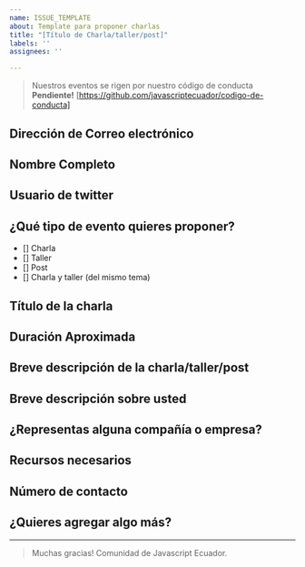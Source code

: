 ```yaml
---
name: ISSUE_TEMPLATE
about: Template para proponer charlas
title: "[Título de Charla/taller/post]"
labels: ''
assignees: ''

---
```


> Nuestros eventos se rigen por nuestro código de conducta **Pendiente!** [https://github.com/javascriptecuador/codigo-de-conducta]

## Dirección de Correo electrónico


## Nombre Completo


## Usuario de twitter
<!-- O tienes alguna red social donde podamos contactarte / Github / Facebook / etc. -->

## ¿Qué tipo de evento quieres proponer?

- [] Charla
- [] Taller
- [] Post
- [] Charla y taller (del mismo tema)

## Título de la charla
<!-- Este téma debe resumir la idea central de tu presentación.
Algo como:
'Introducción a las bases de Javascript'
'Usando Git y GitHub a diario'
'Closures v/s Clases, la batalla final'
'Map, filter y reduce pra principiantes'
'let, var o cons, uso correcto'
'Introducción al desarrollo con ReactJS'
 -->

## Duración Aproximada
<!-- Esto es por temas de organización en el caso de meetups o descriptivo en el caso de un post-->

## Breve descripción de la charla/taller/post


## Breve descripción sobre usted 
<!-- (trayectoria, ocupación, etc) -->


## ¿Representas alguna compañía o empresa?


## Recursos necesarios
<!-- Aquí puedes especificar cosas como: 
- Si necesitas un conector especial para tu notebook
- un monitor por que la pantalla de tu notebook no funciona
- un teclado o mouse
- etc.
-->

## Número de contacto
<!-- Este campo es opcional y es para contactarlos por si no obtenemos respuesta desde el mail, puedes compartirlo a javascriptecuador@gmail.com -->

## ¿Quieres agregar algo más?




----------------
> Muchas gracias!
> Comunidad de Javascript Ecuador.
